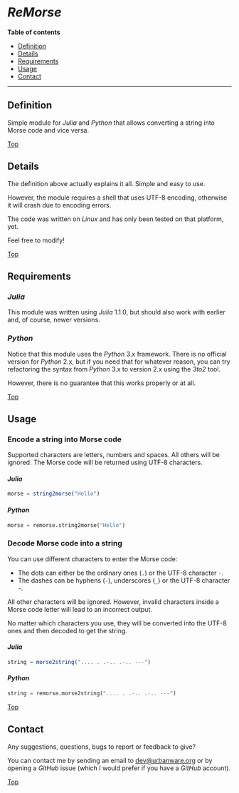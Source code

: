 # *ReMorse*

**Table of contents**
*   [Definition](#definition)
*   [Details](#details)
*   [Requirements](#requirements)
*   [Usage](#usage)
*   [Contact](#contact)

----

## Definition

Simple module for *Julia* and *Python* that allows converting a string into Morse code and vice versa.

[Top](#remorse)

## Details

The definition above actually explains it all. Simple and easy to use.

However, the module requires a shell that uses UTF-8 encoding, otherwise it will crash due to encoding errors.

The code was written on *Linux* and has only been tested on that platform, yet.

Feel free to modify!

[Top](#remorse)

## Requirements

### *Julia*

This module was written using *Julia* 1.1.0, but should also work with earlier and, of course, newer versions.

### *Python*

Notice that this module uses the *Python* 3.x framework. There is no official version for *Python* 2.x, but if you need that for whatever reason, you can try refactoring the syntax from *Python* 3.x to version 2.x using the *3to2* tool.

However, there is no guarantee that this works properly or at all.

[Top](#remorse)

## Usage

### Encode a string into Morse code

Supported characters are letters, numbers and spaces. All others will be ignored. The Morse code will be returned using UTF-8 characters.

#### *Julia*

```julia
morse = string2morse("Hello")
```

#### *Python*

```python
morse = remorse.string2morse("Hello")
```

### Decode Morse code into a string

You can use different characters to enter the Morse code:

*   The dots can either be the ordinary ones (`.`) or the UTF-8 character `·`.
*   The dashes can be hyphens (`-`), underscores (`_`) or the UTF-8 character `−`.

All other characters will be ignored. However, invalid characters inside a Morse code letter will lead to an incorrect output.

No matter which characters you use, they will be converted into the UTF-8 ones and then decoded to get the string.

#### *Julia*

```julia
string = morse2string(".... . .-.. .-.. ---")
```

#### *Python*

```python
string = remorse.morse2string(".... . .-.. .-.. ---")
```

[Top](#remorse)

## Contact

Any suggestions, questions, bugs to report or feedback to give?

You can contact me by sending an email to [dev@urbanware.org](mailto:dev@urbanware.org) or by opening a *GitHub* issue (which I would prefer if you have a *GitHub* account).

[Top](#remorse)
